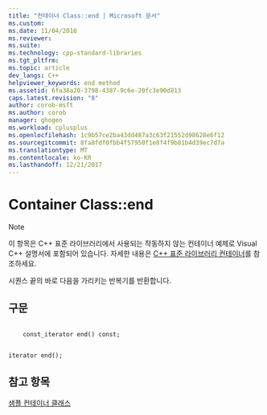 ```yaml
---
title: "컨테이너 Class::end | Microsoft 문서"
ms.custom: 
ms.date: 11/04/2016
ms.reviewer: 
ms.suite: 
ms.technology: cpp-standard-libraries
ms.tgt_pltfrm: 
ms.topic: article
dev_langs: C++
helpviewer_keywords: end method
ms.assetid: 6fa38a20-3798-4387-9c6e-20fc3e90d813
caps.latest.revision: "8"
author: corob-msft
ms.author: corob
manager: ghogen
ms.workload: cplusplus
ms.openlocfilehash: 1c9b57ce2ba43dd487a3c63f21552d98628e6f12
ms.sourcegitcommit: 8fa8fdf0fbb4f57950f1e8f4f9b81b4d39ec7d7a
ms.translationtype: MT
ms.contentlocale: ko-KR
ms.lasthandoff: 12/21/2017
---
```

# <a name="container-classend"></a>Container Class::end
> [!NOTE]
>  이 항목은 C++ 표준 라이브러리에서 사용되는 작동하지 않는 컨테이너 예제로 Visual C++ 설명서에 포함되어 있습니다. 자세한 내용은 [C++ 표준 라이브러리 컨테이너](../standard-library/stl-containers.md)를 참조하세요.  
  
 시퀀스 끝의 바로 다음을 가리키는 반복기를 반환합니다.  
  
## <a name="syntax"></a>구문  
  
```  
 
    const_iterator end() const;

 
iterator end();
```  
  
## <a name="see-also"></a>참고 항목  
 [샘플 컨테이너 클래스](../standard-library/sample-container-class.md)
